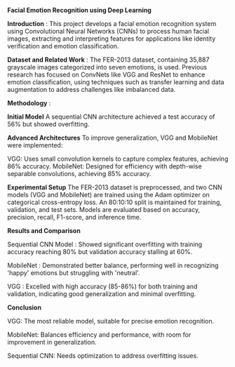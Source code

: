 ******Facial Emotion Recognition using Deep Learning******

****Introduction**** : 
This project develops a facial emotion recognition system using Convolutional Neural Networks (CNNs) to process human facial images, extracting and interpreting features for applications like identity verification and emotion classification.

****Dataset and Related Work**** :
The FER-2013 dataset, containing 35,887 grayscale images categorized into seven emotions, is used. Previous research has focused on ConvNets like VGG and ResNet to enhance emotion classification, using techniques such as transfer learning and data augmentation to address challenges like imbalanced data.

****Methodology**** :

**Initial Model**
A sequential CNN architecture achieved a test accuracy of 56% but showed overfitting.

**Advanced Architectures**
To improve generalization, VGG and MobileNet were implemented:

VGG: Uses small convolution kernels to capture complex features, achieving 86% accuracy.
MobileNet: Designed for efficiency with depth-wise separable convolutions, achieving 85% accuracy.

****Experimental Setup****
The FER-2013 dataset is preprocessed, and two CNN models (VGG and MobileNet) are trained using the Adam optimizer on categorical cross-entropy loss. An 80:10:10 split is maintained for training, validation, and test sets. Models are evaluated based on accuracy, precision, recall, F1-score, and inference time.

****Results and Comparison****

Sequential CNN Model : Showed significant overfitting with training accuracy reaching 80% but validation accuracy stalling at 60%.

MobileNet : Demonstrated better balance, performing well in recognizing 'happy' emotions but struggling with 'neutral'.

VGG : Excelled with high accuracy (85-86%) for both training and validation, indicating good generalization and minimal overfitting.

****Conclusion****

VGG: The most reliable model, suitable for precise emotion recognition.

MobileNet: Balances efficiency and performance, with room for improvement in generalization.

Sequential CNN: Needs optimization to address overfitting issues.

